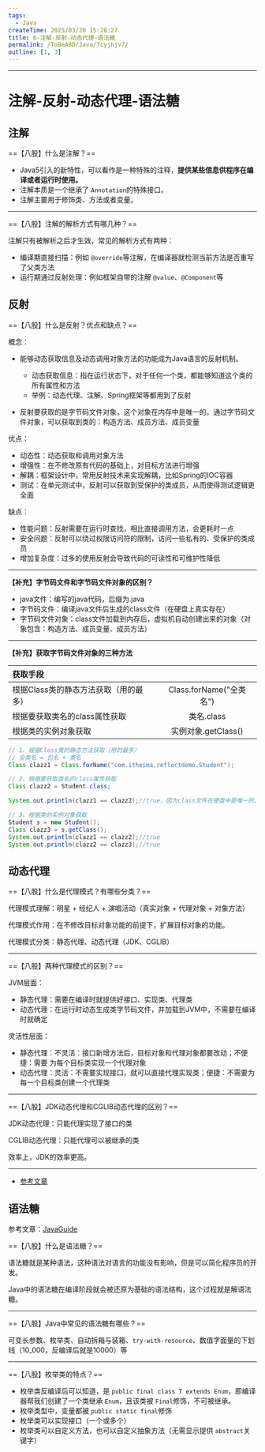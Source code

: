 ```yaml
---
tags:
  - Java
createTime: 2025/03/20 15:28:27
title: 6-注解-反射-动态代理-语法糖
permalink: /ToBeABD/Java/7cyjhjv7/
outline: [1, 3]
---
```

---



# 注解-反射-动态代理-语法糖

## 注解

==【八股】什么是注解？==

- Java5引入的新特性，可以看作是一种特殊的注释，**提供某些信息供程序在编译或者运行时使用。**
- 注解本质是一个继承了 `Annotation`的特殊接口。
- 注解主要用于修饰类、方法或者变量。

---

==【八股】注解的解析方式有哪几种？==

注解只有被解析之后才生效，常见的解析方式有两种：

- 编译期直接扫描：例如 `@override`等注解，在编译器就检测当前方法是否重写了父类方法
- 运行期通过反射处理：例如框架自带的注解 `@value`、`@Component`等

## 反射

==【八股】什么是反射？优点和缺点？==

概念：

- 能够动态获取信息及动态调用对象方法的功能成为Java语言的反射机制。

  - 动态获取信息：指在运行状态下，对于任何一个类，都能够知道这个类的所有属性和方法
  - 举例：动态代理、注解、Spring框架等都用到了反射
- 反射要获取的是字节码文件对象，这个对象在内存中是唯一的。通过字节码文件对象，可以获取到类的：构造方法、成员方法、成员变量

优点：

- 动态性：动态获取和调用对象方法
- 增强性：在不修改原有代码的基础上，对目标方法进行增强
- 解耦：框架设计中，常用反射技术来实现解耦，比如Spring的IOC容器
- 测试：在单元测试中，反射可以获取到受保护的类成员，从而使得测试逻辑更全面

缺点：

- 性能问题：反射需要在运行时查找，相比直接调用方法，会更耗时一点
- 安全问题：反射可以绕过权限访问符的限制，访问一些私有的、受保护的类成员
- 增加复杂度：过多的使用反射会导致代码的可读性和可维护性降低

---

**【补充】字节码文件和字节码文件对象的区别？**

- java文件：编写的java代码，后缀为.java
- 字节码文件：编译java文件后生成的class文件（在硬盘上真实存在）
- 字节码文件对象：class文件加载到内存后，虚拟机自动创建出来的对象（对象包含：构造方法、成员变量、成员方法）

---

**【补充】获取字节码文件对象的三种方法**

| 获取手段                              |                        |
| :------------------------------------ | :---------------------: |
| 根据Class类的静态方法获取（用的最多） | Class.forName("全类名") |
| 根据要获取类名的class属性获取         |       类名.class       |
| 根据类的实例对象获取                  |   实例对象.getClass()   |

```java
// 1、根据Class类的静态方法获取（用的最多）
// 全类名 = 包名 + 类名
Class clazz1 = Class.forName("com.itheima.reflectdemo.Student");

// 2、根据要获取类名的class属性获取
Class clazz2 = Student.class;

System.out.println(clazz1 == clazz2);//true，因为class文件在硬盘中是唯一的，所以，当这个文件加载到内存之后产生的对象也是唯一的

// 3、根据类的实例对象获取
Student s = new Student();
Class clazz3 = s.getClass();
System.out.println(clazz1 == clazz2);//true
System.out.println(clazz2 == clazz3);//true
```

## 动态代理

==【八股】什么是代理模式？有哪些分类？==

代理模式理解：明星 + 经纪人 + 演唱活动（真实对象 + 代理对象 + 对象方法）

代理模式作用：在不修改目标对象功能的前提下，扩展目标对象的功能。

代理模式分类：静态代理、动态代理（JDK、CGLIB）

---

==【八股】两种代理模式的区别？==

JVM层面：

- 静态代理：需要在编译时就提供好接口、实现类、代理类
- 动态代理：在运行时动态生成类字节码文件，并加载到JVM中，不需要在编译时就确定

灵活性层面：

- 静态代理：不灵活：接口新增方法后，目标对象和代理对象都要改动；不便捷：需要 为每个目标类实现一个代理对象
- 动态代理：灵活：不需要实现接口，就可以直接代理实现类；便捷：不需要为每一个目标类创建一个代理类

---

==【八股】JDK动态代理和CGLIB动态代理的区别？==

JDK动态代理：只能代理实现了接口的类

CGLIB动态代理：只能代理可以被继承的类

效率上，JDK的效率更高。

---

- [参考文章](https://javaguide.cn/java/basis/proxy.html#_1-%E4%BB%A3%E7%90%86%E6%A8%A1%E5%BC%8F)

## 语法糖

参考文章：[JavaGuide](https://javaguide.cn/java/basis/syntactic-sugar.html)

==【八股】什么是语法糖？==

语法糖就是某种语法，这种语法对语言的功能没有影响，但是可以简化程序员的开发。

Java中的语法糖在编译阶段就会被还原为基础的语法结构，这个过程就是解语法糖。

---

==【八股】Java中常见的语法糖有哪些？==

可变长参数、枚举类、自动拆箱与装箱、`try-with-resource`、数值字面量的下划线（10_000，反编译后就是10000）等

---

==【八股】枚举类的特点？==

- 枚举类反编译后可以知道，是 `public final class T extends Enum`，即编译器帮我们创建了一个类继承 `Enum`，且该类被 `Final`修饰，不可被继承。
- 枚举类型中，变量都被 `public static final`修饰
- 枚举类可以实现接口（一个或多个）
- 枚举类可以自定义方法，也可以自定义抽象方法（无需显示提供 `abstract`关键字）
